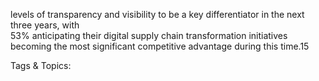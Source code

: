 levels of transparency and visibility to be a key 
differentiator in the next three years, with  
53% anticipating their digital supply chain 
transformation initiatives becoming the most 
significant competitive advantage during this time.15 

   Tags & Topics:
   